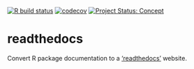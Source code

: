 <!-- badges: start -->

[![R build
status](https://github.com/ropenscilabs/readthedocs/workflows/R-CMD-check/badge.svg)](https://github.com/ropenscilabs/readthedocs/actions)
[![codecov](https://codecov.io/gh/ropenscilabs/readthedocs/branch/main/graph/badge.svg)](https://codecov.io/gh/ropenscilabs/readthedocs)
[![Project Status:
Concept](https://www.repostatus.org/badges/latest/concept.svg)](https://www.repostatus.org/#concept)
<!-- badges: end -->

# readthedocs

Convert R package documentation to a
[‘readthedocs’](https://readthedocs.org/) website.
